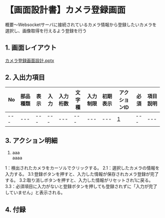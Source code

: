 # 【画面設計書】カメラ登録画面
概要～Websocketサーバに接続されているカメラ情報から登録したいカメラを選択し、画像取得を行えるよう登録を行う

## 1. 画面レイアウト
[カメラ登録画面設計.pptx](https://github.com/user-attachments/files/16668088/default.pptx)

## 2. 入出力項目

|No|部品種類|表示|入力|入力桁数|文字種|入力制限|初期表示|アクションID|必須|項目説明|
|---|---|---|---|---|---|---|---|---|---|---|
|---|---|---|---|---|---|---|---|[1](#aaa)|---|---|

## 3. アクション明細

1. <a id="aaa">aaa</a>  
  aaaa

1：検出されたカメラをカーソルでクリックする。
2.1：選択したカメラの情報を入力する。
3.1:登録ボタンを押すと、入力した情報が保存されカメラ登録が完了する。
3.2:取り消しボタンを押すと、入力した情報がリセットされ1に戻る。
3.3：必須項目に入力がないと登録ボタンを押しても登録されずに「入力が完了していません」と表示される。

## 4. 付録
